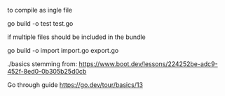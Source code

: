 to compile as ingle file

go build -o test test.go



if multiple files should be included in the bundle

go build -o import import.go export.go




./basics stemming from: https://www.boot.dev/lessons/224252be-adc9-452f-8ed0-0b305b25d0cb



Go through guide https://go.dev/tour/basics/13
